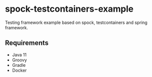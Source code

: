 # spock-testcontainers-example
Testing framework example based on spock, testcontainers and spring framework.

## Requirements
   - Java 11
   - Groovy
   - Gradle 
   - Docker
  
  
   

